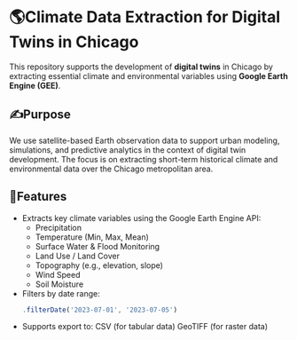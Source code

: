 
# 🌎Climate Data Extraction for Digital Twins in Chicago

This repository supports the development of **digital twins** in Chicago by extracting essential climate and environmental variables using **Google Earth Engine (GEE)**.

## ✍️Purpose

We use satellite-based Earth observation data to support urban modeling, simulations, and predictive analytics in the context of digital twin development. The focus is on extracting short-term historical climate and environmental data over the Chicago metropolitan area.

## 🌱Features

- Extracts key climate variables using the Google Earth Engine API:
  - Precipitation
  - Temperature (Min, Max, Mean)
  - Surface Water & Flood Monitoring
  - Land Use / Land Cover
  - Topography (e.g., elevation, slope)
  - Wind Speed
  - Soil Moisture
- Filters by date range:
  ```javascript
  .filterDate('2023-07-01', '2023-07-05')
- Supports export to:
  CSV (for tabular data)
  GeoTIFF (for raster data)

